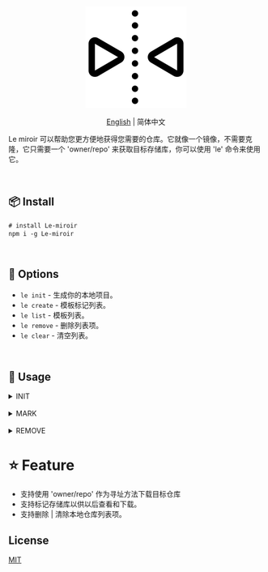 <p align="center">
<img height="200" src="./assets/mirror.png" alt="le-miroir">
</p>
<p align="center"> <a href="./README.md">English</a> | 简体中文</p>

Le miroir 可以帮助您更方便地获得您需要的仓库。它就像一个镜像，不需要克隆，它只需要一个 'owner/repo' 来获取目标存储库，你可以使用 'le' 命令来使用它。

<br>

## 📦 Install

```
# install Le-miroir
npm i -g Le-miroir
```

<br>

## 🌈 Options

- `le init` - 生成你的本地项目。
- `le create` - 模板标记列表。
- `le list` - 模板列表。
- `le remove` - 删除列表项。
- `le clear` - 清空列表。

<br>

## 🌰 Usage

<details>
<summary>INIT</summary>

```js
// Method 1
// eg: le init inblossoms/Le-miroir mirror[local folder name]
le init owner/repo project-name

// Method 2
// eg: le init mirror[your mark template] inblossoms/Le-miroir
le init template-name project-name
```

</details>
<br>

<details>
<summary>MARK</summary>

```js
le mark

# ? Please mark your warehouse: <Template index name>
# ? Please enter the warehouse address: <owner/repo>
```

</details>
<br>
<details>
<summary>REMOVE</summary>

```js
le remove

# ? Remove the name of the repository you want to delete: <Template index name>
```

</details>

# ⭐ Feature

- 支持使用 'owner/repo' 作为寻址方法下载目标仓库
- 支持标记存储库以供以后查看和下载。
- 支持删除 | 清除本地仓库列表项。

## License

[MIT](./license)
